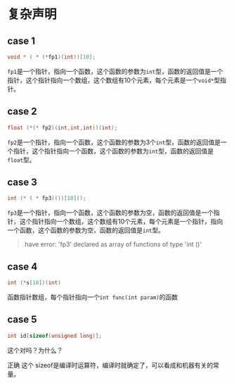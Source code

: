 # 复杂声明


## case 1

```cpp
void * ( * (*fp1)(int))[10];
```

`fp1`是一个指针，指向一个函数，这个函数的参数为`int`型，函数的返回值是一个指针，这个指针指向一个数组，这个数组有10个元素，每个元素是一个`void*`型指针。

## case 2

```cpp
float (*(* fp2)(int,int,int))(int);
```

`fp2`是一个指针，指向一个函数，这个函数的参数为3个`int`型，函数的返回值是一个指针，这个指针指向一个函数，这个函数的参数为`int`型，函数的返回值是`float`型。

## case 3

```cpp
int (* ( * fp3)())[10]();
```

`fp3`是一个指针，指向一个函数，这个函数的参数为空，函数的返回值是一个指针，这个指针指向一个数组，这个数组有10个元素，每个元素是一个指针，指向一个函数，这个函数的参数为空，函数的返回值是`int`型。
> have error: 'fp3' declared as array of functions of type 'int ()'

## case 4

```cpp
int (*s[10])(int)
```

函数指针数组，每个指针指向一个`int func(int param)`的函数

## case 5

```cpp
int id[sizeof(unsigned long)];
```

这个对吗？为什么？

正确 这个 sizeof是编译时运算符，编译时就确定了，可以看成和机器有关的常量。



